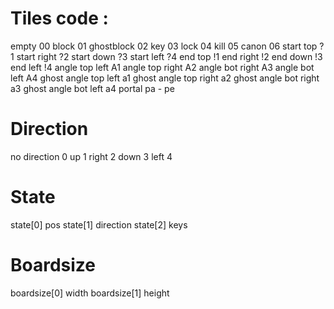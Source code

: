 # Tiles code :

empty 00
block 01
ghostblock 02
key 03
lock 04
kill 05
canon 06
start top ?1
start right ?2
start down ?3
start left ?4
end top !1
end right !2
end down !3
end left !4
angle top left A1
angle top right A2
angle bot right A3
angle bot left A4
ghost angle top left a1
ghost angle top right a2
ghost angle bot right a3
ghost angle bot left a4
portal pa - pe

# Direction

no direction 0
up 1
right 2
down 3
left 4

# State

state[0] pos
state[1] direction
state[2] keys

# Boardsize

boardsize[0] width
boardsize[1] height